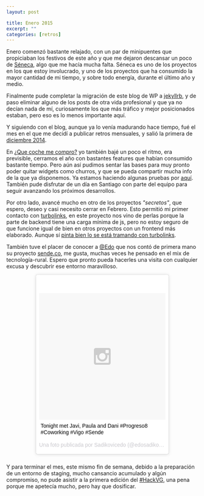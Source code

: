 ```yaml
---
layout: post

title: Enero 2015
excerpt: ""
categories: [retros]
---
```



Enero comenzó bastante relajado, con un par de minipuentes que propiciaban los festivos de este año y que me dejaron descansar un poco de [Séneca](http://seneca.tv), algo que me hacía mucha falta. Séneca es uno de los proyectos en los que estoy involucrado, y uno de los proyectos que ha consumido la mayor cantidad de mi tiempo, y sobre todo energía, durante el último año y medio.

Finalmente pude completar la migración de este blog de WP a [jekyllrb](http://jekyllrb.com), y de paso eliminar alguno de los posts de otra vida profesional y que ya no decían nada de mí, curiosamente los que más tráfico y mejor posicionados estaban, pero eso es lo menos importante aquí.

Y siguiendo con el blog, aunque ya lo venía madurando hace tiempo, fué el mes en el que me decidí a publicar retros mensuales, y salió la primera de [diciembre 2014](http://jsanroman.net/2015/01/retro-diciembre-2014/).

En [¿Que coche me compro?](http://quecochemecompro.com) yo también bajé un poco el ritmo, era previsible, cerramos el año con bastantes features que habían consumido bastante tiempo. Pero aún así pudimos sentar las bases para muy pronto poder quitar widgets como churros, y que se pueda compartir mucha info de la que ya disponemos. Ya estamos haciendo algunas pruebas por [aquí](http://www.diariomotor.com/breve/el-nuevo-volkswagen-tiguan-podria-llegar-antes-de-acabar-el-ano/). También pude disfrutar de un día en Santiago con parte del equipo para seguir avanzando los próximos desarrollos.

Por otro lado, avancé mucho en otro de los proyectos _"secretos"_, que espero, deseo y casi necesito cerrar en Febrero. Esto permitió mi primer contacto con [turbolinks](https://github.com/rails/turbolinks), en este proyecto nos vino de perlas porque la parte de backend tiene una carga mínima de js, pero no estoy seguro de que funcione igual de bien en otros proyectos con un frontend más elaborado. Aunque sí [pinta bien lo se está tramando con turbolinks](https://github.com/rails/turbolinks/issues/448).

También tuve el placer de conocer a [@Edo](https://twitter.com/edosadikovic) que nos contó de primera mano su proyecto [sende.co](http://sende.co), me gusta, muchas veces he pensado en el mix de tecnología-rural. Espero que pronto pueda hacerles una visita con cualquier excusa y descubrir ese entorno maravilloso.

<div style="max-width:350px;margin:auto;margin-bottom:25px;">
<blockquote class="instagram-media" data-instgrm-captioned data-instgrm-version="4" style=" background:#FFF; border:0; border-radius:3px; box-shadow:0 0 1px 0 rgba(0,0,0,0.5),0 1px 10px 0 rgba(0,0,0,0.15); margin: 1px; max-width:658px; padding:0; width:99.375%; width:-webkit-calc(100% - 2px); width:calc(100% - 2px);"><div style="padding:8px;"> <div style=" background:#F8F8F8; line-height:0; margin-top:40px; padding:50% 0; text-align:center; width:100%;"> <div style=" background:url(data:image/png;base64,iVBORw0KGgoAAAANSUhEUgAAACwAAAAsCAMAAAApWqozAAAAGFBMVEUiIiI9PT0eHh4gIB4hIBkcHBwcHBwcHBydr+JQAAAACHRSTlMABA4YHyQsM5jtaMwAAADfSURBVDjL7ZVBEgMhCAQBAf//42xcNbpAqakcM0ftUmFAAIBE81IqBJdS3lS6zs3bIpB9WED3YYXFPmHRfT8sgyrCP1x8uEUxLMzNWElFOYCV6mHWWwMzdPEKHlhLw7NWJqkHc4uIZphavDzA2JPzUDsBZziNae2S6owH8xPmX8G7zzgKEOPUoYHvGz1TBCxMkd3kwNVbU0gKHkx+iZILf77IofhrY1nYFnB/lQPb79drWOyJVa/DAvg9B/rLB4cC+Nqgdz/TvBbBnr6GBReqn/nRmDgaQEej7WhonozjF+Y2I/fZou/qAAAAAElFTkSuQmCC); display:block; height:44px; margin:0 auto -44px; position:relative; top:-22px; width:44px;"></div></div> <p style=" margin:8px 0 0 0; padding:0 4px;"> <a href="https://instagram.com/p/x2xiNVrcYr/" style=" color:#000; font-family:Arial,sans-serif; font-size:14px; font-style:normal; font-weight:normal; line-height:17px; text-decoration:none; word-wrap:break-word;" target="_top">Tonight met Javi, Paula and Dani #Progreso8 #Coworking #Vigo #Sende</a></p> <p style=" color:#c9c8cd; font-family:Arial,sans-serif; font-size:14px; line-height:17px; margin-bottom:0; margin-top:8px; overflow:hidden; padding:8px 0 7px; text-align:center; text-overflow:ellipsis; white-space:nowrap;">Una foto publicada por Sadikovicedo (@edosadikovic) el <time style=" font-family:Arial,sans-serif; font-size:14px; line-height:17px;" datetime="2015-01-15T01:17:10+00:00">Ene 14, 2015 at 5:17 PST</time></p></div></blockquote>
<script async defer src="//platform.instagram.com/en_US/embeds.js"></script>
</div>

Y para terminar el mes, este mismo fin de semana, debido a la preparación de un entorno de staging, mucho cansancio acumulado y algún compromiso, no pude asistir a la primera edición del [#HackVG](http://www.meetup.com/vigo-devs/events/219259693/), una pena porque me apetecía mucho, pero hay que dosificar.
